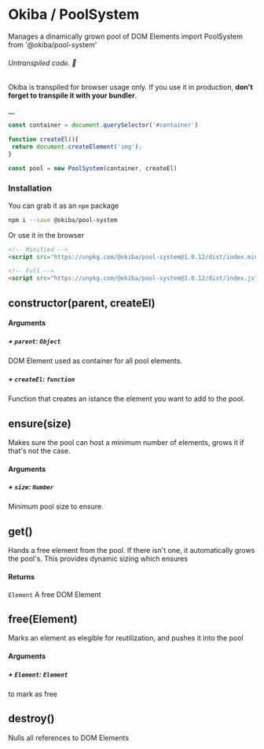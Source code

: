 

# Okiba / PoolSystem
Manages a dinamically grown pool of DOM Elements
import PoolSystem from '@okiba/pool-system'


###### Untranspiled code. 🛑

Okiba is transpiled for browser usage only. If you use it in production, **don't forget to transpile it with your bundler**.

__



```javascript
const container = document.querySelector('#container')

function createEl(){
 return document.createElement('img');
}

const pool = new PoolSystem(container, createEl)
```



### Installation

You can grab it as an `npm` package
```bash
npm i --save @okiba/pool-system
```

Or use it in the browser
```html
<!-- Minified -->
<script src="https://unpkg.com/@okiba/pool-system@1.0.12/dist/index.min.js"></script>

<!-- Full -->
<script src="https://unpkg.com/@okiba/pool-system@1.0.12/dist/index.js"></script>
```




## constructor(parent, createEl)









#### Arguments


##### + `parent`: `Object`

DOM Element used as container for all pool elements.


##### + `createEl`: `function`

Function that creates an istance the element you want to add to the pool.





## ensure(size)


Makes sure the pool can host a minimum number of elements,
grows it if that's not the case.







#### Arguments


##### + `size`: `Number`

Minimum pool size to ensure.





## get()


Hands a free element from the pool.
If there isn't one, it automatically grows the pool's.
This provides dynamic sizing which ensures







#### Returns

`Element` A free DOM Element
## free(Element)


Marks an element as elegible for reutilization,
and pushes it into the pool







#### Arguments


##### + `Element`: `Element`

to mark as free





## destroy()


Nulls all references to DOM Elements






